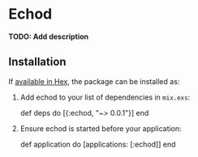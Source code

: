 # Echod

**TODO: Add description**

## Installation

If [available in Hex](https://hex.pm/docs/publish), the package can be installed as:

  1. Add echod to your list of dependencies in `mix.exs`:

        def deps do
          [{:echod, "~> 0.0.1"}]
        end

  2. Ensure echod is started before your application:

        def application do
          [applications: [:echod]]
        end

